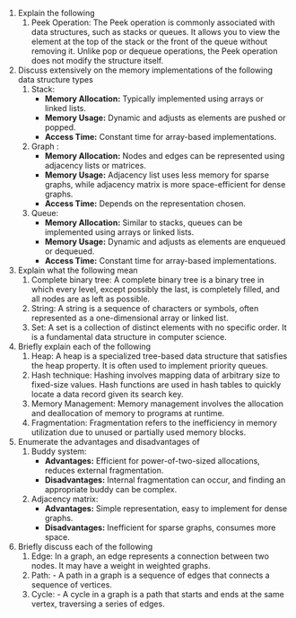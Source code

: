 1. Explain the following
	1. Peek Operation: The Peek operation is commonly associated with data structures, such as stacks or queues. It allows you to view the element at the top of the stack or the front of the queue without removing it. Unlike pop or dequeue operations, the Peek operation does not modify the structure itself.
2. Discuss extensively on the memory implementations of the following data structure types
	1. Stack: 
		- **Memory Allocation:** Typically implemented using arrays or linked lists.
		- **Memory Usage:** Dynamic and adjusts as elements are pushed or popped.
		- **Access Time:** Constant time for array-based implementations.
	1. Graph :
		- **Memory Allocation:** Nodes and edges can be represented using adjacency lists or matrices.
		- **Memory Usage:** Adjacency list uses less memory for sparse graphs, while adjacency matrix is more space-efficient for dense graphs.
		- **Access Time:** Depends on the representation chosen.
	1. Queue:
		- **Memory Allocation:** Similar to stacks, queues can be implemented using arrays or linked lists.
		- **Memory Usage:** Dynamic and adjusts as elements are enqueued or dequeued.
		- **Access Time:** Constant time for array-based implementations.
1. Explain what the following mean
	1. Complete binary tree: A complete binary tree is a binary tree in which every level, except possibly the last, is completely filled, and all nodes are as left as possible.
	2. String: A string is a sequence of characters or symbols, often represented as a one-dimensional array or linked list.
	3. Set: A set is a collection of distinct elements with no specific order. It is a fundamental data structure in computer science.
2. Briefly explain each of the following
	1. Heap: A heap is a specialized tree-based data structure that satisfies the heap property. It is often used to implement priority queues.
	2. Hash technique: Hashing involves mapping data of arbitrary size to fixed-size values. Hash functions are used in hash tables to quickly locate a data record given its search key.
	3. Memory Management: Memory management involves the allocation and deallocation of memory to programs at runtime.
	4. Fragmentation: Fragmentation refers to the inefficiency in memory utilization due to unused or partially used memory blocks.
3. Enumerate the advantages and disadvantages of
	1. Buddy system: 
		- **Advantages:** Efficient for power-of-two-sized allocations, reduces external fragmentation.
		- **Disadvantages:** Internal fragmentation can occur, and finding an appropriate buddy can be complex.
	1. Adjacency matrix: 
		- **Advantages:** Simple representation, easy to implement for dense graphs.
		- **Disadvantages:** Inefficient for sparse graphs, consumes more space.
1. Briefly discuss each of the following
	1. Edge: In a graph, an edge represents a connection between two nodes. It may have a weight in weighted graphs.
	2. Path: - A path in a graph is a sequence of edges that connects a sequence of vertices.
	3. Cycle: - A cycle in a graph is a path that starts and ends at the same vertex, traversing a series of edges.
